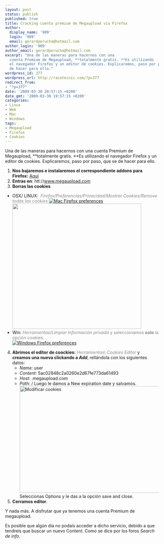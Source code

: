 ```yaml
---
layout: post
status: publish
published: true
title: Cracking cuenta premium de Megaupload vía Firefox
author:
  display_name: '909'
  login: '909'
  email: gerardperucha@hotmail.com
author_login: '909'
author_email: gerardperucha@hotmail.com
excerpt: "Una de las maneras para hacernos con una
  cuenta Premium de Megaupload, **totalmente gratis. **Es utilizando
  el navegador Firefox y un editor de cookies. Explicaremos, paso por paso, que se
  de hacer para ello."
wordpress_id: 377
wordpress_url: http://racotecnic.com/?p=377
redirect_from:
- "?p=377"
date: '2009-03-30 20:57:15 +0200'
date_gmt: '2009-03-30 19:57:15 +0200'
categories:
- Linux
- Web
- Mac
- Windows
tags:
- Megaupload
- Firefox
- Cookies
---
```


Una de las maneras para hacernos con una cuenta Premium de Megaupload, **totalmente gratis. **Es utilizando el navegador Firefox y un editor de cookies. Explicaremos, paso por paso, que se de hacer para ello.

1. **Nos bajaremos e instalaremos el correspondiente addons para Firefox:** <span style="color: #888888;"><a href="http://anonym.to/?https://addons.mozilla.org/es-ES/firefox/addon/573" target="destino">Aquí</a></span>
2. **Entras en**: htt://www.megaupload.com
3. **Borras las cookies**
  - OSX/ LINUX: <em><span style="color: #888888;"> Firefox/Preferencias/Privacidad/Mostrar Cookies/Remove todas las cookies</span></em>
  [![Mac Firefox preferences](http://www.askdavetaylor.com/1-blog-pics/firefox-preferences-privacy.png)](http://www.askdavetaylor.com/1-blog-pics/firefox-preferences-privacy.png)
  <a href="https://support.mozilla.com/en-US/kb/img/wiki_up/prefs-privacy-linux-en.jpg"><img class="aligncenter" title="Clic para ampliar" src="https://support.mozilla.com/en-US/kb/img/wiki_up/prefs-privacy-linux-en.jpg" alt="" width="422" height="410" /></a>
  - Win: <span style="color: #888888;"><em>Herramientas/Limpiar Información privada</em> y seleccionamos **solo** la opción cookies.</span><br />
  [![Windows Firefox preferences](http://www.mozilla-hispano.org/documentacion/images/a/ab/Firefox-limpiarinfprivada.png)](http://www.mozilla-hispano.org/documentacion/images/a/ab/Firefox-limpiarinfprivada.png)
4. **Abrimos el editor de coockies:** <em><span style="color: #888888;">Herramientas\ Cookies Editor</span></em> y **creamos una nueva clickando a _Add_**, rellándola con los siguientes datos:
    - _Name:_ user
    - _Content:_ 5ac02848c2a0260e2d67fe773da61493
    - _Host:_ .megaupload.com
    - _Path:_ /
  Luego le damos a New expiration date y salvamos.
  <a href="http://img212.imageshack.us/img212/2069/imagen1e.png"><img title="Clic para ampliar" src="http://img212.imageshack.us/img212/2069/imagen1e.png" alt="Modificar cookies" width="514" height="349" /></a>
  Seleccionas Options y le das a la opción save and close.
5. **Cerramos editor**.

Y nada más. A disfrutar que ya tenemos una cuenta Premium de megaupload.

Es posible que algún dia no podaís acceder a dicho servicio, debido a que tendreís que buscar un nuevo Content. Como se dice por los foros _Search de info_.
